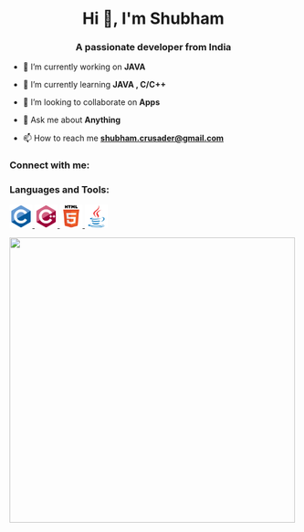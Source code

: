 <h1 align="center">Hi 👋, I'm Shubham</h1>
<h3 align="center">A passionate developer from India</h3>

- 🔭 I’m currently working on **JAVA**

- 🌱 I’m currently learning **JAVA , C/C++**

- 👯 I’m looking to collaborate on **Apps**

- 💬 Ask me about **Anything**

- 📫 How to reach me **shubham.crusader@gmail.com**

<h3 align="left">Connect with me:</h3>
<p align="left">
</p>

<h3 align="left">Languages and Tools:</h3>
<p align="left"> <a href="https://www.cprogramming.com/" target="_blank" rel="noreferrer"> <img src="https://raw.githubusercontent.com/devicons/devicon/master/icons/c/c-original.svg" alt="c" width="40" height="40"/> </a> <a href="https://www.w3schools.com/cpp/" target="_blank" rel="noreferrer"> <img src="https://raw.githubusercontent.com/devicons/devicon/master/icons/cplusplus/cplusplus-original.svg" alt="cplusplus" width="40" height="40"/> </a> <a href="https://www.w3.org/html/" target="_blank" rel="noreferrer"> <img src="https://raw.githubusercontent.com/devicons/devicon/master/icons/html5/html5-original-wordmark.svg" alt="html5" width="40" height="40"/> </a> <a href="https://www.java.com" target="_blank" rel="noreferrer"> <img src="https://raw.githubusercontent.com/devicons/devicon/master/icons/java/java-original.svg" alt="java" width="40" height="40"/> </a> </p>
<img src="https://camo.githubusercontent.com/79c749239e0f5bba695849f7404bcb811e232f106321d01c31767fef88919691/68747470733a2f2f63646e2e6472696262626c652e636f6d2f75736572732f323430313134312f73637265656e73686f74732f353438373938322f6d656469612f66393431333531393364383432653234306539633132363765346439636138392e676966" height=500px width=500px>
